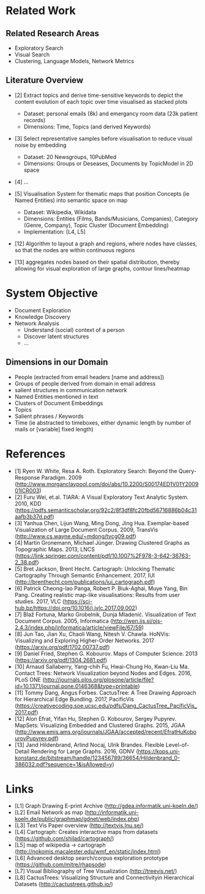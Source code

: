 # Related Work

## Related Research Areas
- Exploratory Search
- Visual Search
- Clustering, Language Models, Network Metrics

## Literature Overview
- [2] Extract topics and derive time-sensitive keywords to depict the content evolution of each topic over time visualised as stacked plots 
  - Dataset: personal emails (8k) and emergancy room data (23k patient records)
  - Dimensions: Time, Topics (and derived Keywords)
- [3] Select representative samples before visualisation to reduce visual noise by embedding
  - Dataset: 20 Newsgroups, 10PubMed
  - Dimensions: Groups or Deseases, Documents by TopicModel in 2D space
- [4] ...
- [5] Visualisation System for thematic maps that position Concepts (ie Named Entities) into semantic space on map
  - Dataset: Wikipedia,  Wikidata
  - Dimensions: Entities (Films, Bands/Musicians, Companies), Category (Genre, Company), Topic Cluster (Document Embedding)
  - Implementation: [L4, L5]

- [12] Algorithm to layout a graph and regions, where nodes have classes, so that the nodes are within continuous regions
- [13] aggregates nodes based on their spatial distribution, thereby allowing for visual exploration of large graphs, contour lines/heatmap

# System Objective
- Document Exploration
- Knowledge Discovery
- Network Analysis
  - Understand (social) context of a person
  - Discover latent structures
  - ...
  
## Dimensions in our Domain
- People (extracted from email headers [name and address])
- Groups of people derived from domain in email address
- salient structures in communication network
- Named Entities mentioned in text
- Clusters of Document Embeddings
- Topics 
- Salient phrases / Keywords
- Time (ie abstracted to timeboxes, either dynamic length by number of mails or [variable] fixed length)

# References

- [1] Ryen W. White, Resa A. Roth. Exploratory Search: Beyond the Query-Response Paradigm. 2009 (http://www.morganclaypool.com/doi/abs/10.2200/S00174ED1V01Y200901ICR003)
- [2] Furu Wei, et.al. TIARA: A Visual Exploratory Text Analytic System. 2010, KDD (https://pdfs.semanticscholar.org/92c2/8f3df8fc20fbd56716886b04c31aafb3b37d.pdf)
- [3] Yanhua Chen, Lijun Wang, Ming Dong, Jing Hua. Exemplar-based Visualization of Large Document Corpus. 2009, TransVis (http://www.cs.wayne.edu/~mdong/tvcg09.pdf)
- [4] Martin Gronemann, Michael Jünger. Drawing Clustered Graphs as Topographic Maps. 2013, LNCS (https://link.springer.com/content/pdf/10.1007%2F978-3-642-36763-2_38.pdf)
- [5] Bret Jackson, Brent Hecht. Cartograph: Unlocking Thematic Cartography Through Semantic Enhancement. 2017, IUI (http://brenthecht.com/publications/iui_cartograph.pdf)
- [6] Patrick Cheong-Iao Panga, Robert P. Biuk-Aghai, Muye Yang, Bin Pang. Creating realistic map-like visualisations: Results from user studies. 2017, VLC (https://sci-hub.bz/https://doi.org/10.1016/j.jvlc.2017.09.002)
- [7] Blaž Fortuna, Marko Grobelnik, Dunja Mladenić. Visualization of Text Document Corpus. 2005, Informatica (http://wen.ijs.si/ojs-2.4.3/index.php/informatica/article/viewFile/67/59)
- [8] Jun Tao, Jian Xu, Chaoli Wang, Nitesh V. Chawla. HoNVis: Visualizing and Exploring Higher-Order Networks. 2017 (https://arxiv.org/pdf/1702.00737.pdf)
- [9] Daniel Fried, Stephen G. Kobourov. Maps of Computer Science. 2013 (https://arxiv.org/pdf/1304.2681.pdf)
- [10] Arnaud Sallaberry, Yang-chih Fu, Hwai-Chung Ho, Kwan-Liu Ma. Contact Trees: Network Visualization beyond Nodes and Edges. 2016, PLoS ONE (http://journals.plos.org/plosone/article/file?id=10.1371/journal.pone.0146368&type=printable)
- [11] Tommy Dang, Angus Forbes. CactusTree: A Tree Drawing Approach for Hierarchical Edge Bundling. 2017, PacificVis (https://creativecoding.soe.ucsc.edu/pdfs/Dang_CactusTree_PacificVis_2017.pdf)
- [12] Alon Efrat, Yifan Hu, Stephen G. Kobourov, Sergey Pupyrev. MapSets: Visualizing Embedded and Clustered Graphs. 2015, JGAA (http://www.emis.ams.org/journals/JGAA/accepted/recent/EfratHuKobourovPupyrev.pdf)
- [13] Jand Hildenbrand, Arlind Nocaj, Ulrik Brandes. Flexible Level-of-Detail Rendering for Large Graphs. 2016, GDNV (https://kops.uni-konstanz.de/bitstream/handle/123456789/36654/Hildenbrand_0-386032.pdf?sequence=1&isAllowed=y)

# Links
- [L1] Graph Drawing E-print Archive (http://gdea.informatik.uni-koeln.de/)
- [L2] Email Network as map (http://informatik.uni-koeln.de/public/graphmap/gdnet/web/index.php)
- [L3] Text Vis Paper overview (http://textvis.lnu.se/)
- [L4] Cartograph: Creates interactive maps from datasets (https://github.com/shilad/cartograph/)
- [L5] map of wikipedia -> cartograph (http://nokomis.macalester.edu/wmf_en/static/index.html)
- [L6] Advanced desktop search/corpus exploration prototype (https://github.com/mitre/rhapsode)
- [L7] Visual Bibliography of Tree Visualization (http://treevis.net/)
- [L8] CactusTrees: Visualizing Structure and Connectivityin Hierarchical Datasets (http://cactustrees.github.io/)

